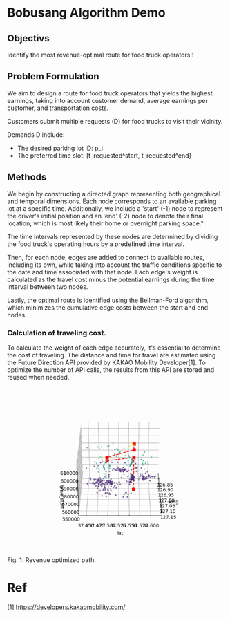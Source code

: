 # Bobusang Algorithm Demo

## Objectivs
Identify the most revenue-optimal route for food truck operators!!


## Problem Formulation
We aim to design a route for food truck operators that yields the highest earnings, taking into account customer demand, average earnings per customer, and transportation costs.

Customers submit multiple requests (D) for food trucks to visit their vicinity.

 Demands D include:
  - The desired parking lot ID: p_i
  - The preferred time slot: [t_requested^start, t_requested^end]

## Methods
We begin by constructing a directed graph representing both geographical and temporal dimensions. Each node corresponds to an available parking lot at a specific time.
Additionally, we include a 'start' (-1) node to represent the driver's initial position and an 'end' (-2) node to denote their final location, which is most likely their home or overnight parking space."

The time intervals represented by these nodes are determined by dividing the food truck's operating hours by a predefined time interval.

Then, for each node, edges are added to connect to available routes, including its own, while taking into account the traffic conditions specific to the date and time associated with that node. Each edge's weight is calculated as the travel cost minus the potential earnings during the time interval between two nodes.

Lastly, the optimal route is identified using the Bellman-Ford algorithm, which minimizes the cumulative edge costs between the start and end nodes.

### Calculation of traveling cost.
To calculate the weight of each edge accurately, it's essential to determine the cost of traveling. The distance and time for travel are estimated using the Future Direction API provided by KAKAO Mobility Developer[1]. To optimize the number of API calls, the results from this API are stored and reused when needed.


<p align="center">
 <img width="600px" src="algorithm_demo.gif" align="center" alt="Path planning illustration" />
  <figcaption>Fig. 1: Revenue optimized path.</figcaption>
</p>

# Ref
[1] https://developers.kakaomobility.com/
